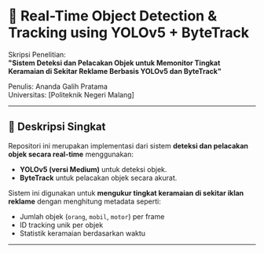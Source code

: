 # 🚀 Real-Time Object Detection & Tracking using YOLOv5 + ByteTrack

Skripsi Penelitian:  
**"Sistem Deteksi dan Pelacakan Objek untuk Memonitor Tingkat Keramaian di Sekitar Reklame Berbasis YOLOv5 dan ByteTrack"**

Penulis: Ananda Galih Pratama   
Universitas: [Politeknik Negeri Malang]

---

## 📌 Deskripsi Singkat

Repositori ini merupakan implementasi dari sistem **deteksi dan pelacakan objek secara real-time** menggunakan:

- **YOLOv5 (versi Medium)** untuk deteksi objek.
- **ByteTrack** untuk pelacakan objek secara akurat.

Sistem ini digunakan untuk **mengukur tingkat keramaian di sekitar iklan reklame** dengan menghitung metadata seperti:
- Jumlah objek (`orang`, `mobil`, `motor`) per frame
- ID tracking unik per objek
- Statistik keramaian berdasarkan waktu

---


